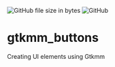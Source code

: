 ![GitHub file size in bytes](https://img.shields.io/github/size/nandanvasudevan/gtkmm_buttons)
![GitHub](https://img.shields.io/github/license/nandanvasudevan/gtkmm_buttons)

# gtkmm_buttons
Creating UI elements using Gtkmm
